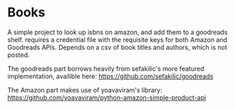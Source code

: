 #  Books 
A simple project to look up isbns on amazon, and add them to a goodreads shelf.  requires a credential file with the requisite keys for both Amazon and Goodreads APIs.  Depends on a csv of book titles and authors, which is not posted.  

The goodreads part borrows heavily from sefakilic's more featured implementation, availible here:  https://github.com/sefakilic/goodreads

The Amazon part makes use of yoavaviram's  library:  https://github.com/yoavaviram/python-amazon-simple-product-api
